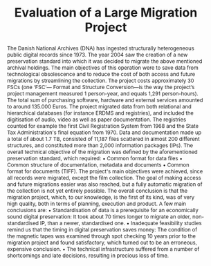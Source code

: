 ---
abstract: 'The Danish National Archives (DNA) has ingested structurally heterogeneous
  public digital records since 1973. The year 2004 saw the creation of a new preservation
  standard into which it was decided to migrate the above mentioned archival holdings.
  The main objectives of this operation were to save data from technological obsolescence
  and to reduce the cost of both access and future migrations by streamlining the
  collection. The project costs approximately 30 FSCs (one ‘FSC’— Format and Structure
  Conversion—is the way the project’s project management measured 1 person-year, and
  equals 1,291 person-hours). The total sum of purchasing software, hardware and external
  services amounted to around 135.000 Euros.

  The project migrated data from both relational and hierarchical databases (for instance
  ERDMS and registries), and included the digitisation of audio, video as well as
  paper documentation. The registries counted for example the first Civil Registration
  System from 1968 and the State Tax Administration''s final equation from 1970. Data
  and documentation made up a total of about 1.7 TB, consisted of 11,187 files scattered
  in almost 200 different structures, and constituted more than 2,000 information
  packages (IPs).

  The overall technical objective of the migration was defined by the aforementioned
  preservation standard, which required:

  • Common format for data files

  • Common structure of  documentation, metadata and documents

  • Common format for documents (TIFF).

  The project''s main objectives were achieved, since all records were migrated, except
  the film collection. The goal of making access and future migrations easier was
  also reached, but a fully automatic migration of the collection is not yet entirely
  possible. The overall conclusion is that the migration project, which, to our knowledge,
  is the first of its kind, was of very high quality, both in terms of planning, execution
  and product. A few main conclusions are:

  • Standardisation of data is a prerequisite for an economically sound digital preservation:
  It took about 70 times longer to migrate an older, non-standardised IP, than a newer,
  standardised one.

  • Inadequate feasibility studies remind us that the timing in digital preservation
  saves money: The condition of the magnetic tapes was examined through spot checking
  10 years prior to the migration project and found satisfactory, which turned out
  to be an erroneous, expensive conclusion.

  • The technical infrastructure suffered from a number of shortcomings and late decisions,
  resulting in precious loss of time.'
creators:
- Thirifays, Alex
- Dokkedal, Barbara
- Nielsen, Anders Bo
date: null
document_url: https://services.phaidra.univie.ac.at/api/object/o:294205/download
grand_parent: iPRES
institutions: []
keywords:
- singapore
- migration
- evaluation
- database
landing_page_url: https://phaidra.univie.ac.at/o:294205
language: eng
layout: publication
license: CC BY-SA 3.0 AT
notes_url: null
parent: iPRES 2011
publication_type: paper
size: 534994
slides_url: null
source_name: iPRES
stream_url: null
title: Evaluation of a Large Migration Project
year: 2011
---